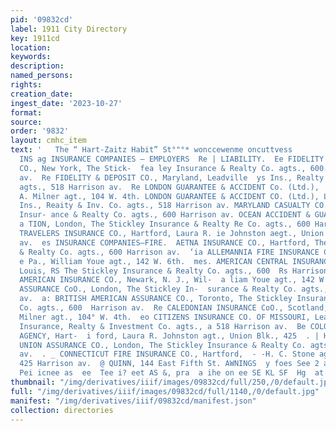 ```yaml
---
pid: '09832cd'
label: 1911 City Directory
key: 1911cd
location: 
keywords: 
description: 
named_persons: 
rights: 
creation_date: 
ingest_date: '2023-10-27'
format: 
source: 
order: '9832'
layout: cmhc_item
text: '   The “ Hart-Zaitz Habit” St°"°* wonccewenme oncuttvess        EP INS 295
  INS ag INSURANCE COMPANIES — EMPLOYERS  Re | LIABILITY.  Ee FIDELITY & CASUALTY
  CO., New York, The Stick-  fea ley Insurance & Realty Co. agts., 600.Harrison ee
  av.  Re FIDELITY & DEPOSIT CO., Maryland, Leadville  ys Ins., Realty & Inv. Co.
  agts., 518 Harrison av.  Re LONDON GUARANTEE & ACCIDENT Co. (Ltd.),  London, John
  A. Milner agt., 104 W. 4th. LONDON GUARANTEE & ACCIDENT CO. (Ltd.), London, Leadville
  Ins., Reaity & Inv. Co. agts., 518 Harrison av. MARYLAND CASUALTY CO., The Stickley
  Insur- ance & Realty Co. agts., 600 Harrison av. OCEAN ACCIDENT & GUARANTEE CORPORA-
  a TION, London, The Stickley Insurance & Realty Re Co. agts., 600 Harrison av.     Sa
  TRAVELERS INSURANCE CO., Hartford, Laura R. ie Johnston aegt., Union Blk., 425 Harrison
  av.  es INSURANCE COMPANIES—FIRE.  AETNA INSURANCE CO., Hartford, The Stickley Insurance
  & Realty Co. agts., 600 Harrison av.  ‘ia ALLEMANNIA FIRE INSURANCE CO., Pittsburg,
  e Pa., William Youe agt., 142 W. 6th.  mes. AMERICAN CENTRAL INSURANCE CO., St.
  Louis, RS The Stickley Insurance & Realty Co. agts., 600  Rs Harrison av.  oy .
  AMERICAN INSURANCE CO., Newark, N. J., Wil-  a liam Youe agt., 142 W. 6th.  i ATLAS
  ASSURANCE CoO., London, The Stickley In-  surance & Realty Co. agts., 600 Harrison
  av.  a: BRITISH AMERICAN ASSURANCE CO., Toronto, The Stickley Insurance & Realty
  Co. agts., 600  Harrison av.  Re CALEDONIAN INSURANCE CoO., Scotland, John A. ee
  Milner agt., 104° W. 4th.  eo CITIZENS INSURANCE CO. OF MISSOURI, Lead- —— ‘ville
  Insurance, Realty & Investment Co. agts., a 518 Harrison av.  Be COLONIAL FIRE UNDERWRITERS
  AGENCY, Hart-  i ford, Laura R. Johnston agt., Union Blk., 425  . | Harrison av.  COMMERCIAL
  UNION ASSURANCE CO., London, The Stickley Insurance & Realty Co. agts., 600  7 Harrison
  av.  . _ CONNECTICUT FIRE INSURANCE CO., Hartford,  - -H. C. Stone agt., Union BIk.,
  425 Harrison av.  @ QUINN, 144 East Fifth St. AWNINGS  y foes See 2 ae ap .  ee
  Pei icnee as  ee  Tee i? eet AS &, pra  a ihe on ee SE KL SF  Hg  at ~" '
thumbnail: "/img/derivatives/iiif/images/09832cd/full/250,/0/default.jpg"
full: "/img/derivatives/iiif/images/09832cd/full/1140,/0/default.jpg"
manifest: "/img/derivatives/iiif/09832cd/manifest.json"
collection: directories
---
```

